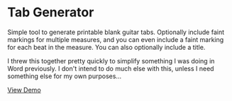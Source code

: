 # Tab Generator
Simple tool to generate printable blank guitar tabs. Optionally include faint markings for multiple measures, and you can even include a faint marking for each beat in the measure. You can also optionally include a title.

I threw this together pretty quickly to simplify something I was doing in Word previously. I don't intend to do much else with this, unless I need something else for my own purposes...

[View Demo][demo]

[demo]: https://tilde.ampersand.space/tab-generator/